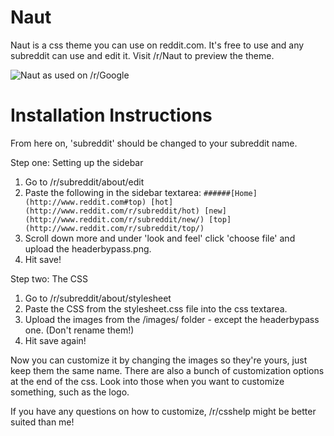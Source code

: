 Naut
===============

Naut is a css theme you can use on reddit.com. It's free to use and any subreddit can use and edit it. Visit /r/Naut to preview the theme.

![Naut as used on /r/Google](http://i.imgur.com/Q4Dt3qD.png)


Installation Instructions
===============

From here on, 'subreddit' should be changed to your subreddit name.

Step one: Setting up the sidebar
  1. Go to /r/subreddit/about/edit
  2. Paste the following in the sidebar textarea: 
    `######[Home](http://www.reddit.com#top) [hot](http://www.reddit.com/r/subreddit/hot) [new](http://www.reddit.com/r/subreddit/new/) [top](http://www.reddit.com/r/subreddit/top/)`
  3. Scroll down more and under 'look and feel' click 'choose file' and upload the headerbypass.png. 
  4. Hit save!

Step two: The CSS
  1. Go to /r/subreddit/about/stylesheet
  2. Paste the CSS from the stylesheet.css file into the css textarea.
  3. Upload the images from the /images/ folder - except the headerbypass one. (Don't rename them!)
  4. Hit save again!


Now you can customize it by changing the images so they're yours, just keep them the same name. There are also a bunch of customization options at the end of the css. Look into those when you want to customize something, such as the logo.

If you have any questions on how to customize, /r/csshelp might be better suited than me!
